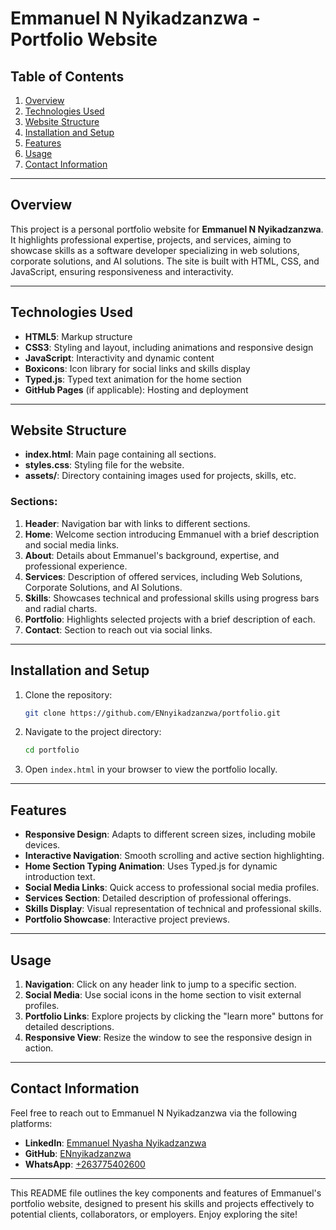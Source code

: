 # Emmanuel N Nyikadzanzwa - Portfolio Website

## Table of Contents
1. [Overview](#overview)
2. [Technologies Used](#technologies-used)
3. [Website Structure](#website-structure)
4. [Installation and Setup](#installation-and-setup)
5. [Features](#features)
6. [Usage](#usage)
7. [Contact Information](#contact-information)

---

## Overview
This project is a personal portfolio website for **Emmanuel N Nyikadzanzwa**. It highlights professional expertise, projects, and services, aiming to showcase skills as a software developer specializing in web solutions, corporate solutions, and AI solutions. The site is built with HTML, CSS, and JavaScript, ensuring responsiveness and interactivity.

---

## Technologies Used
- **HTML5**: Markup structure
- **CSS3**: Styling and layout, including animations and responsive design
- **JavaScript**: Interactivity and dynamic content
- **Boxicons**: Icon library for social links and skills display
- **Typed.js**: Typed text animation for the home section
- **GitHub Pages** (if applicable): Hosting and deployment

---

## Website Structure
- **index.html**: Main page containing all sections.
- **styles.css**: Styling file for the website.
- **assets/**: Directory containing images used for projects, skills, etc.

### Sections:
1. **Header**: Navigation bar with links to different sections.
2. **Home**: Welcome section introducing Emmanuel with a brief description and social media links.
3. **About**: Details about Emmanuel's background, expertise, and professional experience.
4. **Services**: Description of offered services, including Web Solutions, Corporate Solutions, and AI Solutions.
5. **Skills**: Showcases technical and professional skills using progress bars and radial charts.
6. **Portfolio**: Highlights selected projects with a brief description of each.
7. **Contact**: Section to reach out via social links.

---

## Installation and Setup
1. Clone the repository:
    ```bash
    git clone https://github.com/ENnyikadzanzwa/portfolio.git
    ```
2. Navigate to the project directory:
    ```bash
    cd portfolio
    ```
3. Open `index.html` in your browser to view the portfolio locally.

---

## Features
- **Responsive Design**: Adapts to different screen sizes, including mobile devices.
- **Interactive Navigation**: Smooth scrolling and active section highlighting.
- **Home Section Typing Animation**: Uses Typed.js for dynamic introduction text.
- **Social Media Links**: Quick access to professional social media profiles.
- **Services Section**: Detailed description of professional offerings.
- **Skills Display**: Visual representation of technical and professional skills.
- **Portfolio Showcase**: Interactive project previews.

---

## Usage
1. **Navigation**: Click on any header link to jump to a specific section.
2. **Social Media**: Use social icons in the home section to visit external profiles.
3. **Portfolio Links**: Explore projects by clicking the "learn more" buttons for detailed descriptions.
4. **Responsive View**: Resize the window to see the responsive design in action.

---

## Contact Information
Feel free to reach out to Emmanuel N Nyikadzanzwa via the following platforms:
- **LinkedIn**: [Emmanuel Nyasha Nyikadzanzwa](https://www.linkedin.com/in/emmanuel-nyasha-nyikadzanzwa)
- **GitHub**: [ENnyikadzanzwa](https://github.com/ENnyikadzanzwa)
- **WhatsApp**: [+263775402600](https://wa.me/+263775402600)

--- 

This README file outlines the key components and features of Emmanuel's portfolio website, designed to present his skills and projects effectively to potential clients, collaborators, or employers. Enjoy exploring the site!
